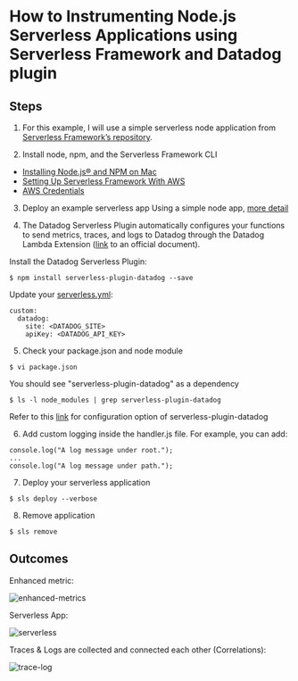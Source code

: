 # How to Instrumenting Node.js Serverless Applications using Serverless Framework and Datadog plugin

Steps
--------
1. For this example, I will use a simple serverless node application from [Serverless Framework’s repository](https://github.com/serverless/examples).


2. Install node, npm, and the Serverless Framework CLI
- [Installing Node.js® and NPM on Mac](https://treehouse.github.io/installation-guides/mac/node-mac.html)
- [Setting Up Serverless Framework With AWS](https://www.serverless.com/framework/docs/getting-started/)
- [AWS Credentials](https://www.serverless.com/framework/docs/providers/aws/guide/credentials/)


3. Deploy an example serverless app
Using a simple node app, [more detail](https://github.com/serverless/examples/tree/v3/aws-node-express-api)


4. The Datadog Serverless Plugin automatically configures your functions to send metrics, traces, and logs to Datadog through the Datadog Lambda Extension ([link](https://docs.datadoghq.com/serverless/installation/nodejs/?tab=serverlessframework) to an official document).

Install the Datadog Serverless Plugin:
```
$ npm install serverless-plugin-datadog --save
```

Update your [serverless.yml](https://github.com/wwongpai/Observability/blob/main/apm/serverless/nodejs/serverless.yml):
```
custom:
  datadog:
    site: <DATADOG_SITE>
    apiKey: <DATADOG_API_KEY>
```

5. Check your package.json and node module
```
$ vi package.json
```

You should see "serverless-plugin-datadog" as a dependency
```
$ ls -l node_modules | grep serverless-plugin-datadog
```

Refer to this [link](https://docs.datadoghq.com/serverless/libraries_integrations/plugin/) for configuration option of serverless-plugin-datadog


6. Add custom logging inside the handler.js file. For example, you can add:
```
console.log("A log message under root.");
...
console.log("A log message under path.");
```

7. Deploy your serverless application
```
$ sls deploy --verbose
```

8. Remove application
```
$ sls remove
```

Outcomes
--------
Enhanced metric:

![enhanced-metrics](https://p-qkfgo2.t2.n0.cdn.getcloudapp.com/items/OAulxZlL/e0535850-7a85-41a0-b375-ce6e8dd97011.jpg?source=viewer&v=3790348d58b8629c6ea98fce46bb7bac)


Serverless App:

![serverless](https://p-qkfgo2.t2.n0.cdn.getcloudapp.com/items/z8ubwoz4/a560c2e9-45c2-42da-8068-1773ab05b17c.jpg?source=viewer&v=cd0c9684571387c9f79c900de6ad6ea3)


Traces & Logs are collected and connected each other (Correlations):

![trace-log](https://p-qkfgo2.t2.n0.cdn.getcloudapp.com/items/jkuRyp6G/b0fbc090-230b-4583-9338-b12c16e1c254.jpg?source=viewer&v=4cbaef80560d2d42eda4c3194718a931)

